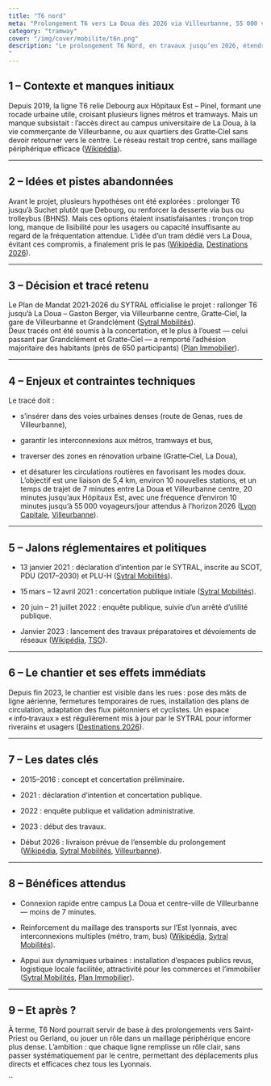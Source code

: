 ```yaml
---
title: "T6 nord"
meta: "Prolongement T6 vers La Doua dès 2026 via Villeurbanne, 55 000 voyageurs/jour, accès direct campus et centre-ville."
category: "tramway"
cover: "/img/cover/mobilite/t6n.png"
description: "Le prolongement T6 Nord, en travaux jusqu’en 2026, étendra la ligne des Hôpitaux Est à La Doua – Gaston Berger via Villeurbanne centre, Gratte-Ciel et Grandclément. Sur 5,4 km et environ 10 stations, il visera un temps de trajet de 7 minutes entre La Doua et Villeurbanne centre, avec une fréquentation attendue de 55 000 voyageurs/jour. Il apportera une connexion directe au campus et aux quartiers centraux de Villeurbanne, tout en accompagnant les aménagements urbains le long de l’axe.
"
---
```

## 1 – Contexte et manques initiaux

Depuis 2019, la ligne T6 relie Debourg aux Hôpitaux Est – Pinel, formant une rocade urbaine utile, croisant plusieurs lignes métros et tramways. Mais un manque subsistait : l’accès direct au campus universitaire de La Doua, à la vie commerçante de Villeurbanne, ou aux quartiers des Gratte‑Ciel sans devoir retourner vers le centre. Le réseau restait trop centré, sans maillage périphérique efficace ([Wikipédia](https://fr.wikipedia.org/wiki/Ligne_6_du_tramway_de_Lyon?utm_source=chatgpt.com)).

----------

## 2 – Idées et pistes abandonnées

Avant le projet, plusieurs hypothèses ont été explorées : prolonger T6 jusqu’à Suchet plutôt que Debourg, ou renforcer la desserte via bus ou trolleybus (BHNS). Mais ces options étaient insatisfaisantes : tronçon trop long, manque de lisibilité pour les usagers ou capacité insuffisante au regard de la fréquentation attendue. L’idée d’un tram dédié vers La Doua, évitant ces compromis, a finalement pris le pas ([Wikipédia](https://fr.wikipedia.org/wiki/Ligne_6_du_tramway_de_Lyon?utm_source=chatgpt.com), [Destinations 2026](https://destinations2026-sytral.fr/processes/t6-nord?utm_source=chatgpt.com)).

----------

## 3 – Décision et tracé retenu

Le Plan de Mandat 2021‑2026 du SYTRAL officialise le projet : rallonger T6 jusqu’à La Doua – Gaston Berger, via Villeurbanne centre, Gratte‑Ciel, la gare de Villeurbanne et Grandclément ([Sytral Mobilités](https://sytral-mobilites.fr/fr/t6-nord-declaration-d-intention_-n.html?utm_source=chatgpt.com)).  
Deux tracés ont été soumis à la concertation, et le plus à l’ouest — celui passant par Grandclément et Gratte‑Ciel — a remporté l’adhésion majoritaire des habitants (près de 650 participants) ([Plan Immobilier](https://www.plan-immobilier.fr/actualites-immobilieres/lyon-villeurbanne-tram-t6-nord?utm_source=chatgpt.com)).

----------

## 4 – Enjeux et contraintes techniques

Le tracé doit :

-   s’insérer dans des voies urbaines denses (route de Genas, rues de Villeurbanne),  
      
    
-   garantir les interconnexions aux métros, tramways et bus,  
      
    
-   traverser des zones en rénovation urbaine (Gratte‑Ciel, La Doua),  
      
    
-   et désaturer les circulations routières en favorisant les modes doux.  
    L’objectif est une liaison de 5,4 km, environ 10 nouvelles stations, et un temps de trajet de 7 minutes entre La Doua et Villeurbanne centre, 20 minutes jusqu’aux Hôpitaux Est, avec une fréquence d’environ 10 minutes jusqu’à 55 000 voyageurs/jour attendus à l’horizon 2026 ([Lyon Capitale](https://www.lyoncapitale.fr/actualite/projet-de-tram-t6-nord-a-villeurbanne-le-tram-pourrait-couter-beaucoup-plus-cher-que-prevu?utm_source=chatgpt.com), [Villeurbanne](https://www.villeurbanne.fr/ma-ville/nos-projets/projets-urbains/villeurbanne-grand-centre-votre-coeur-de-vi-ll-e/tramway-t6?utm_source=chatgpt.com)).  
      
    

----------

## 5 – Jalons réglementaires et politiques

-   13 janvier 2021 : déclaration d’intention par le SYTRAL, inscrite au SCOT, PDU (2017–2030) et PLU-H ([Sytral Mobilités](https://sytral-mobilites.fr/fr/t6-nord-declaration-d-intention_-n.html?utm_source=chatgpt.com)).  
      
    
-   15 mars – 12 avril 2021 : concertation publique initiale ([Sytral Mobilités](https://sytral-mobilites.fr/fr/concertation-publique-sur-le-projet-de-tram-t6-nord_-n.html?utm_source=chatgpt.com)).  
      
    
-   20 juin – 21 juillet 2022 : enquête publique, suivie d’un arrêté d’utilité publique.  
      
    
-   Janvier 2023 : lancement des travaux préparatoires et dévoiements de réseaux ([Wikipédia](https://fr.wikipedia.org/wiki/Ligne_6_du_tramway_de_Lyon?utm_source=chatgpt.com), [TSO](https://www.tso.fr/nos-realisations/france-extension-du-tramway-t6-de-lyon/?utm_source=chatgpt.com)).  
      
    

----------

## 6 – Le chantier et ses effets immédiats

Depuis fin 2023, le chantier est visible dans les rues : pose des mâts de ligne aérienne, fermetures temporaires de rues, installation des plans de circulation, adaptation des flux piétonniers et cyclistes. Un espace « info‑travaux » est régulièrement mis à jour par le SYTRAL pour informer riverains et usagers ([Destinations 2026](https://destinations2026-sytral.fr/processes/t6-nord/f/202/?utm_source=chatgpt.com)).

----------

## 7 – Les dates clés

-   2015–2016 : concept et concertation préliminaire.  
      
    
-   2021 : déclaration d’intention et concertation publique.  
      
    
-   2022 : enquête publique et validation administrative.  
      
    
-   2023 : début des travaux.  
      
    
-   Début 2026 : livraison prévue de l’ensemble du prolongement ([Wikipédia](https://fr.wikipedia.org/wiki/Ligne_6_du_tramway_de_Lyon?utm_source=chatgpt.com), [Sytral Mobilités](https://sytral-mobilites.fr/fr/t6-nord-declaration-d-intention_-n.html?utm_source=chatgpt.com), [Villeurbanne](https://www.villeurbanne.fr/ma-ville/nos-projets/projets-urbains/villeurbanne-grand-centre-votre-coeur-de-vi-ll-e/tramway-t6?utm_source=chatgpt.com)).  
      
    

----------

## 8 – Bénéfices attendus

-   Connexion rapide entre campus La Doua et centre-ville de Villeurbanne — moins de 7 minutes.  
      
    
-   Reinforcement du maillage des transports sur l’Est lyonnais, avec interconnexions multiples (métro, tram, bus) ([Wikipédia](https://fr.wikipedia.org/wiki/Ligne_6_du_tramway_de_Lyon?utm_source=chatgpt.com), [Sytral Mobilités](https://sytral-mobilites.fr/fr/declaration-de-projet-du-prolongement-de-la-ligne-de-tramway-t6_-n.html?utm_source=chatgpt.com)).  
      
    
-   Appui aux dynamiques urbaines : installation d’espaces publics revus, logistique locale facilitée, attractivité pour les commerces et l’immobilier ([Sytral Mobilités](https://sytral-mobilites.fr/fr/travaux-en-cours/prolongement-du-tramway-t6_-r.html?utm_source=chatgpt.com), [Plan Immobilier](https://www.plan-immobilier.fr/actualites-immobilieres/lyon-villeurbanne-tram-t6-nord?utm_source=chatgpt.com)).  
      
    

----------

## 9 – Et après ?

À terme, T6 Nord pourrait servir de base à des prolongements vers Saint-Priest ou Gerland, ou jouer un rôle dans un maillage périphérique encore plus dense. L’ambition : que chaque ligne remplisse un rôle clair, sans passer systématiquement par le centre, permettant des déplacements plus directs et efficaces chez tous les Lyonnais.

``
